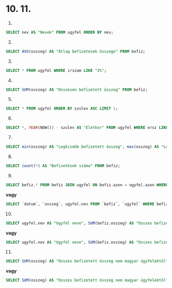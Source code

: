 # 10. 11.
1.

   ```sql
   SELECT nev AS "Nevek" FROM ugyfel ORDER BY nev;
   ```
   
2.

   ```sql
   SELECT AVG(osszeg) AS "Átlag befizetések összege" FROM befiz;
   ```

3.

   ```sql
   SELECT * FROM ugyfel WHERE irszam LIKE "2%";
   ```
   
4.

   ```sql
   SELECT SUM(osszeg) AS "Összesen befizetett összeg" FROM befiz;
   ```
   
5.

   ```sql
   SELECT * FROM ugyfel ORDER BY szulev ASC LIMIT 1;
   ```
   
6.

   ```sql
   SELECT *, YEAR(NOW()) - szulev AS "Életkor" FROM ugyfel WHERE orsz LIKE "H" ORDER BY szulev DESC;
   ```
   
7.

   ```sql
   SELECT min(osszeg) AS "Legkisebb befizetett összeg", max(osszeg) AS "Legnagyobb befizetett összeg" FROM befiz;
   ```
   
8.

   ```sql
   SELECT count(*) AS "Befizetések száma" FROM befiz;
   ```
   
9.

   ```sql
   SELECT befiz.* FROM befiz JOIN ugyfel ON befiz.azon = ugyfel.azon WHERE ugyfel.nev = 'Török Bálint';
   ```
   **vagy**
   ```sql
   SELECT `datum`, `osszeg`, ugyfel.nev FROM `befiz`, `ugyfel` WHERE befiz.azon LIKE ugyfel.azon AND ugyfel.nev LIKE "Török Bálint";
   ```
   
10.

   ```sql
   SELECT ugyfel.nev AS "Ügyfél neve", SUM(befiz.osszeg) AS "Összes befizetett összeg" FROM befiz JOIN ugyfel ON befiz.azon = ugyfel.azon WHERE ugyfel.nev = 'Nagy Károly';
   ```
   **vagy**
   ```sql
   SELECT ugyfel.nev AS "Ügyfél neve", SUM(befiz.osszeg) AS "Összes befizetett összeg" FROM `befiz`, `ugyfel` WHERE befiz.azon LIKE ugyfel.azon AND ugyfel.nev LIKE "Nagy Károly";
   ```
   
11. 

   ```sql
   SELECT SUM(osszeg) AS "Összes befizetett összeg nem magyar ügyfelektől" FROM befiz JOIN ugyfel WHERE ugyfel.azon = befiz.azon AND ugyfel.orsz NOT LIKE "H";
   ```
   **vagy**
   ```sql
   SELECT SUM(osszeg) AS "Összes befizetett összeg nem magyar ügyfelektől" FROM befiz, ugyfel WHERE ugyfel.azon LIKE befiz.azon AND ugyfel.orsz NOT LIKE "H";
   ```
